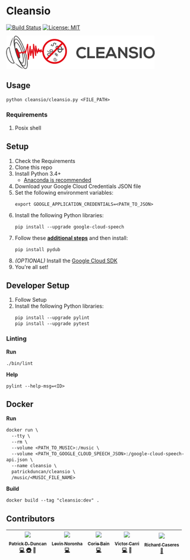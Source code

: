 # Cleansio

[![Build Status](https://travis-ci.com/PatrickDuncan/cleansio.svg?token=9iihWUtXPiNNfbJx3N13&branch=master)](https://travis-ci.com/PatrickDuncan/cleansio) [![License: MIT](https://img.shields.io/badge/License-MIT-yellow.svg)](https://opensource.org/licenses/MIT)

<img src="assets/logo.png" width="400px" alt="logo">

## Usage
```
python cleansio/cleansio.py <FILE_PATH>
```

### Requirements

1. Posix shell

## Setup

1. Check the Requirements
2. Clone this repo
3. Install Python 3.4+
    - [Anaconda is recommended](https://www.anaconda.com/download/)
4. Download your Google Cloud Credentials JSON file
5. Set the following environment variables:
    ```
    export GOOGLE_APPLICATION_CREDENTIALS=<PATH_TO_JSON>
    ```
6. Install the following Python libraries:
    ```
    pip install --upgrade google-cloud-speech
    ```
8. Follow these [**additional steps**](https://github.com/jiaaro/pydub#getting-ffmpeg-set-up) and then install:
    ```
    pip install pydub
    ```
9. _(OPTIONAL)_ Install the [Google Cloud SDK](https://cloud.google.com/sdk/docs/)
10. You're all set!

## Developer Setup

1. Follow Setup
2. Install the following Python libraries:
    ```
    pip install --upgrade pylint
    pip install --upgrade pytest
    ```

### Linting

**Run**
```
./bin/lint
```

**Help**
```
pylint --help-msg=<ID>
```

## Docker

**Run**
```
docker run \
  --tty \
  --rm \
  --volume <PATH_TO_MUSIC>:/music \
  --volume <PATH_TO_GOOGLE_CLOUD_SPEECH_JSON>:/google-cloud-speech-api.json \
  --name cleansio \
  patrickduncan/cleansio \
  /music/<MUSIC_FILE_NAME>
```

**Build**
```
docker build --tag "cleansio:dev" .
```

## Contributors

<!-- ALL-CONTRIBUTORS-LIST:START - Do not remove or modify this section -->
| [<img src="https://avatars.githubusercontent.com/u/6889074?v=3" width="100px;"/><br /><sub><b>Patrick D. Duncan</b></sub>](https://patrickduncan.co)<br /> [💻](https://github.com/patrickduncan/cleansio/commits?author=patrickduncan) [🚇](https://travis-ci.com/PatrickDuncan/cleansio) 📖 | [<img src="https://avatars.githubusercontent.com/u/11710526?v=3" width="100px;"/><br /><sub><b>Levin Noronha</b></sub>](https://github.com/levin-noro)<br /> [💻](https://github.com/patrickduncan/cleansio/commits?author=levin-noro) | [<img src="https://avatars.githubusercontent.com/u/15528033?v=3" width="100px;"/><br /><sub><b>Corie Bain</b></sub>](https://github.com/c-bain)<br /> [💻](https://github.com/patrickduncan/cleansio/commits?author=c-bain) | [<img src="https://avatars.githubusercontent.com/u/1454713?v=3" width="100px;"/><br /><sub><b>Victor Carri</b></sub>](https://github.com/VictorCarri)<br /> [💻](https://github.com/patrickduncan/cleansio/commits?author=VictorCarri) 📖 | [<img src="https://avatars.githubusercontent.com/u/35604837?v=3" width="100px;"/><br /><sub><b>Richard Caseres</b></sub>](https://github.com/richardbmx)<br />[🎨](https://github.com/PatrickDuncan/cleansio/blob/logo/assets/logo.png) |
| :---: | :---: | :---: | :---: | :---: |
<!-- ALL-CONTRIBUTORS-LIST:END -->
